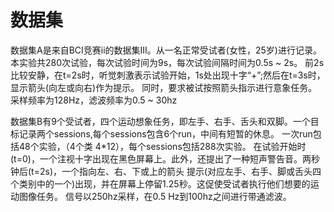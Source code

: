 # 数据集
数据集A是来自BCI竞赛ii的数据集III。从一名正常受试者(女性，25岁)进行记录。
本实验共280次试验，每次试验时间为9s，每次试验间隔时间为0.5s ~ 2s。
前2s比较安静，在t=2s时，听觉刺激表示试验开始，1s处出现十字“+”;然后在t=3s时，显示箭头(向左或向右)作为提示。
同时，要求被试按照箭头指示进行意象任务。采样频率为128Hz，滤波频率为0.5 ~ 30hz



数据集B有9个受试者，四个运动想象任务，即左手、右手、舌头和双脚。一个目标记录两个sessions,每个sessions包含6个run，中间有短暂的休息。
一次run包括48个实验，（4个类  4*12），每个sessions包括288次实验。
在试验开始时(t=0)，一个注视十字出现在黑色屏幕上。此外，还提出了一种短声警告音。两秒钟后(t=2s)，一个指向左、右、下或上的箭头
提示(对应左手、右手、脚或舌头四个类别中的一个)出现，并在屏幕上停留1.25秒。这促使受试者执行他们想要的运动图像任务。
信号以250hz采样，在0.5 Hz到100hz之间进行带通滤波。
